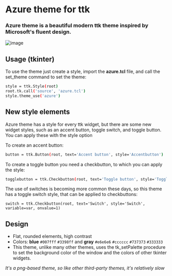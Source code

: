 # Azure theme for ttk

### Azure theme is a beautiful modern ttk theme inspired by Microsoft's fluent design.

![image](https://github.com/rdbende/Azure-ttk-theme/blob/main/azure/screenshot.png)

## Usage (tkinter)
To use the theme just create a style, import the **azure.tcl** file, and call the set_theme command to set the theme:
```bash
style = ttk.Style(root)
root.tk.call('source', 'azure.tcl')
style.theme_use('azure')
```

## New style elements
Azure theme has a style for every ttk widget, but there are some new widget styles, such as an accent button, toggle switch, and toggle button. You can apply these with the style option

To create an accent button:
```bash
button = ttk.Button(root, text='Accent button', style='Accentbutton')
```
To create a toggle button you need a checkbutton, to which you can apply the style:
```bash
togglebutton = ttk.Checkbutton(root, text='Toggle button', style='Togglebutton', variable=var, onvalue=1)
```
The use of switches is becoming more common these days, so this theme has a toggle switch style, that can be applied to checkbuttons:
```
switch = ttk.Checkbutton(root, text='Switch', style='Switch', variable=var, onvalue=1)
```

## Design
- Flat, rounded elements, high contrast
- Colors: **blue** `#007fff` `#3398ff` and **gray** `#e6e6e6` `#cccccc` `#737373` `#333333`
- This theme, unlike many other themes, uses the tk_setPalette procedure to set the background color of the window and the colors of other tkinter widgets.

*It's a png-based theme, so like other third-party themes, it's relatively slow*
